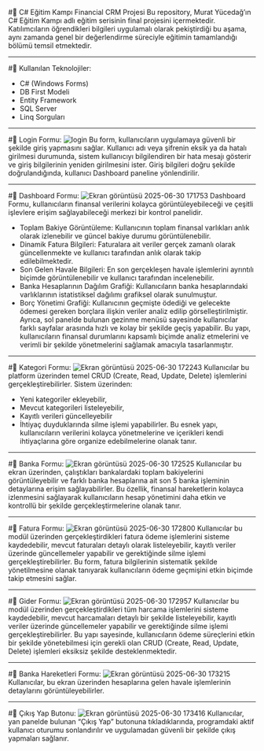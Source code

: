 #🚀 C# Eğitim Kampı Financial CRM Projesi
Bu repository, Murat Yücedağ’ın C# Eğitim Kampı adlı eğitim serisinin final projesini içermektedir. 
Katılımcıların öğrendikleri bilgileri uygulamalı olarak pekiştirdiği bu aşama, aynı zamanda genel bir değerlendirme süreciyle eğitimin tamamlandığı bölümü temsil etmektedir.

---

#📌 Kullanılan Teknolojiler:
 - C# (Windows Forms)
 - DB First Modeli
 - Entity Framework
 - SQL Server
 - Linq Sorguları

---

#📌 Login Formu:
![login](https://github.com/user-attachments/assets/2894cf41-f1a1-4542-948a-ccf321ac3b27)
Bu form, kullanıcıların uygulamaya güvenli bir şekilde giriş yapmasını sağlar.
Kullanıcı adı veya şifrenin eksik ya da hatalı girilmesi durumunda, sistem kullanıcıyı bilgilendiren bir hata mesajı gösterir ve giriş bilgilerinin yeniden girilmesini ister.
Giriş bilgileri doğru şekilde doğrulandığında, kullanıcı Dashboard paneline yönlendirilir.

---

#📌 Dashboard Formu:
![Ekran görüntüsü 2025-06-30 171753](https://github.com/user-attachments/assets/993628e5-dbea-4292-81fe-99c7732b6788)
Dashboard Formu, kullanıcıların finansal verilerini kolayca görüntüleyebileceği ve çeşitli işlevlere erişim sağlayabileceği merkezi bir kontrol panelidir.
 - Toplam Bakiye Görüntüleme: Kullanıcının toplam finansal varlıkları anlık olarak izlenebilir ve güncel bakiye durumu görüntülenebilir.
 - Dinamik Fatura Bilgileri: Faturalara ait veriler gerçek zamanlı olarak güncellenmekte ve kullanıcı tarafından anlık olarak takip edilebilmektedir.
 - Son Gelen Havale Bilgileri: En son gerçekleşen havale işlemlerini ayrıntılı biçimde görüntülenebilir ve kullanıcı tarafından incelenebilir.
 - Banka Hesaplarının Dağılım Grafiği: Kullanıcıların banka hesaplarındaki varlıklarının istatistiksel dağılımı grafiksel olarak sunulmuştur.
 - Borç Yönetimi Grafiği: Kullanıcının geçmişte ödediği ve gelecekte ödemesi gereken borçlara ilişkin veriler analiz edilip görselleştirilmiştir.
Ayrıca, sol panelde bulunan gezinme menüsü sayesinde kullanıcılar farklı sayfalar arasında hızlı ve kolay bir şekilde geçiş yapabilir.
Bu yapı, kullanıcıların finansal durumlarını kapsamlı biçimde analiz etmelerini ve verimli bir şekilde yönetmelerini sağlamak amacıyla tasarlanmıştır.

---

#📌 Kategori Formu:
![Ekran görüntüsü 2025-06-30 172243](https://github.com/user-attachments/assets/fce92fdd-b9a6-488b-9d10-e39df8be2d51)
Kullanıcılar bu platform üzerinden temel CRUD (Create, Read, Update, Delete) işlemlerini gerçekleştirebilirler.
Sistem üzerinden:
 - Yeni kategoriler ekleyebilir,
 - Mevcut kategorileri listeleyebilir,
 - Kayıtlı verileri güncelleyebilir
 - İhtiyaç duyduklarında silme işlemi yapabilirler.
Bu esnek yapı, kullanıcıların verilerini kolayca yönetmelerine ve içerikleri kendi ihtiyaçlarına göre organize edebilmelerine olanak tanır.

---

#📌 Banka Formu:
![Ekran görüntüsü 2025-06-30 172525](https://github.com/user-attachments/assets/ff7f3a2b-ab34-4733-b5fc-7eb886b4d7da)
Kullanıcılar bu ekran üzerinden, çalıştıkları bankalardaki toplam bakiyelerini görüntüleyebilir ve farklı banka hesaplarına ait son 5 banka işleminin detaylarına erişim sağlayabilirler.
Bu özellik, finansal hareketlerin kolayca izlenmesini sağlayarak kullanıcıların hesap yönetimini daha etkin ve kontrollü bir şekilde gerçekleştirmelerine olanak tanır.

---

#📌 Fatura Formu:
![Ekran görüntüsü 2025-06-30 172800](https://github.com/user-attachments/assets/11febfab-5947-4a62-b493-c59ed6eb8a95)
Kullanıcılar bu modül üzerinden gerçekleştirdikleri fatura ödeme işlemlerini sisteme kaydedebilir, mevcut faturaları detaylı olarak listeleyebilir, kayıtlı veriler üzerinde güncellemeler yapabilir ve gerektiğinde silme işlemi gerçekleştirebilirler.
Bu form, fatura bilgilerinin sistematik şekilde yönetilmesine olanak tanıyarak kullanıcıların ödeme geçmişini etkin biçimde takip etmesini sağlar.

---

#📌 Gider Formu:
![Ekran görüntüsü 2025-06-30 172957](https://github.com/user-attachments/assets/bc3df17a-4778-45af-8b85-0b568bf535d4)
Kullanıcılar bu modül üzerinden gerçekleştirdikleri tüm harcama işlemlerini sisteme kaydedebilir, mevcut harcamaları detaylı bir şekilde listeleyebilir, kayıtlı veriler üzerinde güncellemeler yapabilir ve gerektiğinde silme işlemi gerçekleştirebilirler.
Bu yapı sayesinde, kullanıcıların ödeme süreçlerini etkin bir şekilde yönetebilmesi için gerekli olan CRUD (Create, Read, Update, Delete) işlemleri eksiksiz şekilde desteklenmektedir.

---

#📌 Banka Hareketleri Formu:
![Ekran görüntüsü 2025-06-30 173215](https://github.com/user-attachments/assets/199c69e6-ce03-4467-b03c-e5628633b436)
Kullanıcılar, bu ekran üzerinden hesaplarına gelen havale işlemlerinin detaylarını görüntüleyebilirler.

---

#📌 Çıkış Yap Butonu:
![Ekran görüntüsü 2025-06-30 173416](https://github.com/user-attachments/assets/9944f778-6eb6-424a-9de7-3063b84803aa)
Kullanıcılar, yan panelde bulunan “Çıkış Yap” butonuna tıkladıklarında, programdaki aktif kullanıcı oturumu sonlandırılır ve uygulamadan güvenli bir şekilde çıkış yapmaları sağlanır.

